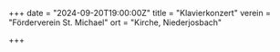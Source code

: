 +++
date = "2024-09-20T19:00:00Z"
title = "Klavierkonzert"
verein = "Förderverein St. Michael"
ort = "Kirche, Niederjosbach"

+++
